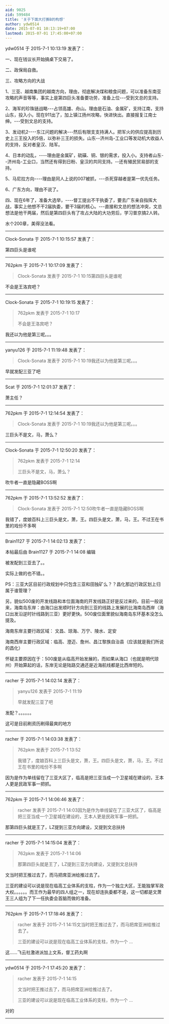 ```yaml
---
aid: 9025
zid: 599484
title: '关于下面大打撕B的构想'
author: ydw0514
date: 2015-07-01 10:13:19+07:00
lastmod: 2015-07-01 17:45:00+07:00
---
```


ydw0514 于 2015-7-1 10:13:19 发表了：

一、现在钱议长开始搞桌下交易了。

二、政保局自救。

三、攻略方向的大战

1、三亚、越南集团的越南方向，理由，彻底解决煤和粮食问题，可以准备东南亚攻略的声音等等，事实上是第四巨头准备要功劳，准备上位---受到文总的支持。

2、海军的珍珠链战略---占领高雄、舟山。理由是石油、金属矿，支持江南，支持山东，投入小。现在911出了，加上镇江扬州攻略，快进快出。直接报复江南士绅。---受到文总的支持。

3、发动机2----东江问题的解决---然后有限支支持满人。把军火的供应提高到历史上三王投入的5倍，以弥补三王的损失。山东--济州岛-工业口等发动机大收益人的支持，反对者皇汉、陆军。

4、日本的动乱，----理由是金属矿，硫磺、铜、银的需求，投入小。支持者山东--济州岛-工业口，当然还有得到日粉、皇汉的共同支持。--还有殖民贸易部的支持。

5、马尼拉方向----理由是同人上说的007被抓，---杀死穿越者是第一优先任务。

6、广东方向，理由不说了。

四、现在6年了，准备大选举，----督工提出不干执委了，要去广东亲自指挥大战，事实上他想不干2届执委，要干3届的核心。---直接和文总的想法冲突，文总想法是他干两届，然后是第四巨头有了攻占大陆的大功劳后，学习普京搞2人转。

水个200章，美得没法看。

---------

Clock-Sonata 于 2015-7-1 10:15:57 发表了：

第四巨头是谁呢

---------

762pkm 于 2015-7-1 10:17:09 发表了：

> Clock-Sonata 发表于 2015-7-1 10:15第四巨头是谁呢



不会是王洛宾吧？

---------

Clock-Sonata 于 2015-7-1 10:19:15 发表了：

> 762pkm 发表于 2015-7-1 10:17
> 
> 不会是王洛宾吧？



我还以为他是第三呢。。。

---------

yanyu126 于 2015-7-1 11:19:48 发表了：

> Clock-Sonata 发表于 2015-7-1 10:19我还以为他是第三呢。。。



早就发配三亚了吧

---------

Scat 于 2015-7-1 12:01:37 发表了：

萧主任？

---------

762pkm 于 2015-7-1 12:14:54 发表了：

> Clock-Sonata 发表于 2015-7-1 10:19我还以为他是第三呢。。。



三巨头不是文，马，萧么？

---------

Clock-Sonata 于 2015-7-1 12:50:20 发表了：

> 762pkm 发表于 2015-7-1 12:14
> 
> 三巨头不是文，马，萧么？



吹牛者一直是隐藏BOSS啊

---------

762pkm 于 2015-7-1 13:52:52 发表了：

> Clock-Sonata 发表于 2015-7-1 12:50吹牛者一直是隐藏BOSS啊



我错了，度娘百科上三巨头是文，萧，王。四巨头是文，萧，马，王。不过王在书里的戏份不多啊

---------

Brain1127 于 2015-7-1 14:02:13 发表了：

本帖最后由 Brain1127 于 2015-7-1 14:08 编辑 

被发配到三亚去了。。

实际上做的也不错。。

PS：三亚大区目前行政规划中只包含三亚和田独矿么？？昌化那边行政区划上归属于谁管理？

另，貌似500废的开发线路和本位面海南的开发线路正好是反过来的。目前一般说来，海南岛东岸：由海口出发顺时针方向到三亚的线路上发展的比海南岛西岸（海口出发沿逆时针线路到三亚）更好更快。500废位面里貌似海南岛东环基本没怎么提及。

海南东岸主要行政区域： 文昌、琼海、万宁、陵水、定安

海南西岸主要行政区域：临高、澄迈、詹州、昌江黎族自治县（应该就是我们所说的昌化）

怀疑主要原因在于：500废是从临高开始发展的，而如果从海口（也就是明代琼州）开始算起的话，东岸无论是陆路交通还是近海航线都是比西岸短的。

---------

racher 于 2015-7-1 14:02:14 发表了：

> yanyu126 发表于 2015-7-1 11:19
> 
> 早就发配三亚了吧



发配？。。。。。。

这可是目前刷资历刷得最爽的地方

---------

racher 于 2015-7-1 14:03:38 发表了：

> 762pkm 发表于 2015-7-1 13:52
> 
> 我错了，度娘百科上三巨头是文，萧，王。四巨头是文，萧，马，王。不过王在书里的戏份不多啊



因为是作为单线留在了三亚大区了，临高是把三亚当成一个卫星城在建设的，王本人更是民政军事一把抓。

---------

762pkm 于 2015-7-1 14:06:46 发表了：

> racher 发表于 2015-7-1 14:03因为是作为单线留在了三亚大区了，临高是把三亚当成一个卫星城在建设的，王本人更是民政军事一把抓。



那第四巨头就是王了，LZ提到三亚方向建设，又提到文总扶持

---------

racher 于 2015-7-1 14:15:04 发表了：

> 762pkm 发表于 2015-7-1 14:06
> 
> 那第四巨头就是王了，LZ提到三亚方向建设，又提到文总扶持



文当时把王推过去了，而马把席亚洲给推过去了。

三亚的建设可以说是现在临高工业体系的支柱，作为一个独立大区，王能独掌军政大权。。。。。。而王作为最早的四人组之一，现在却连执委都不是，这一切都是文萧王三人组为了下一任执委会首脑而做的准备。

---------

762pkm 于 2015-7-1 17:18:46 发表了：

> racher 发表于 2015-7-1 14:15文当时把王推过去了，而马把席亚洲给推过去了。
> 
> 三亚的建设可以说是现在临高工业体系的支柱，作为一个 ...



这……飞云社激进派加上文系，督工药丸啊

---------

ydw0514 于 2015-7-1 17:45:20 发表了：

> racher 发表于 2015-7-1 14:15
> 
> 文当时把王推过去了，而马把席亚洲给推过去了。
> 
> 三亚的建设可以说是现在临高工业体系的支柱，作为一个 ...



对的

---------

